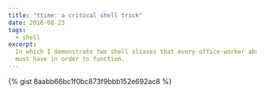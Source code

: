 ```yaml
---
title: "ttime: a critical shell trick"
date: 2016-08-23
tags:
  - shell
excerpt:
  In which I demonstrate two shell aliases that every office-worker absolutely
  must have in order to function.
---
```


{% gist 8aabb66bc1f0bc873f9bbb152e692ac8 %}
